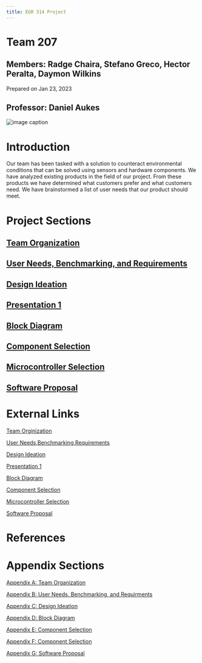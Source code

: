 ```yaml
---
title: EGR 314 Project
---
```


# Team 207 
## Members:  Radge Chaira, Stefano Greco, Hector Peralta, Daymon Wilkins

Prepared on Jan 23, 2023

## Professor: Daniel Aukes
![image caption](https://upload.wikimedia.org/wikipedia/en/d/d0/Ira_A._Fulton_Schools_of_Engineering_at_Arizona_State_University_logo.png)

# Introduction

Our team has been tasked with a solution to counteract environmental conditions that can be solved using sensors and hardware components. We have analyzed existing products in the field of our project. From these products we have determined what customers prefer and what customers need. We have brainstormed a list of user needs that our product should meet.


# Project Sections

## [Team Organization](/TeamOrganization.md)

## [User Needs, Benchmarking, and Requirements](/UserNeeds.md)

## [Design Ideation](/DesignIdeation.md)

## [Presentation 1](/Presentation1.md)

## [Block Diagram](/BlockDiagram.md)

## [Component Selection](/ComponentSelection.md)

## [Microcontroller Selection](/MicrocontrollerSelection.md)

## [Software Proposal](/SoftwareProposal.md)

# External Links

[Team Orginization](https://docs.google.com/document/d/1zvjxT0mUPsxpsUikL3fo2RUGiMzdoE-Koxl9A7i0Ph4)

[User Needs,Benchmarking,Requirements](https://docs.google.com/document/d/1Q-Mk1Iff0SsWfN9Rt0p_gPa4DlcKJiR9xMkjAW__YpM)

[Design Ideation](https://docs.google.com/document/d/1Em7D-Jp007Hy9gsVuGirWoKYb_hOZ6e2Eb4pvV0lgSc)

[Presentation 1](https://youtu.be/MT873-ksjp0)

[Block Diagram](https://docs.google.com/document/d/1qI8_8gIsJv-ShmkQlHdTbiyKaY3Y-HMA3DgkoO0f4UU/edit?usp=sharing)

[Component Selection](https://docs.google.com/document/d/10sWRT-sti1-Uqhkb2VvEw6br8J2XvnVjC-QyAAwbJQE/edit?usp=sharing)

[Microcontroller Selection](https://docs.google.com/document/d/1xY3Ngtn7RRPdVT-Jf9PClQlFjy1c6qwV/edit?usp=sharing&ouid=103002515827584475524&rtpof=true&sd=true)

[Software Proposal](https://docs.google.com/document/d/1o9I4fJ1cjiCktfBZGj6ZpjWAH-6BPdjdQE8qzskOVqE/edit?usp=sharing)

# References


# Appendix Sections

[Appendix A: Team Organization](/AppendixA_TeamOrganization.md)

[Appendix B: User Needs, Benchmarking, and Requirments](/AppendixB_UserNeeds_Benchmarking_Requirments.md) 

[Appendix C: Design Ideation](AppendixC_DesignIdeation.md)

[Appendix D: Block Diagram](AppendixD_BlockDiagram.md)

[Appendix E: Component Selection](AppendixD_ComponentSelection.md)

[Appendix F: Component Selection](AppendixD_MicrocontrollerSelection.md)

[Appendix G: Software Proposal](AppendixG_SoftwareProposal.md)
